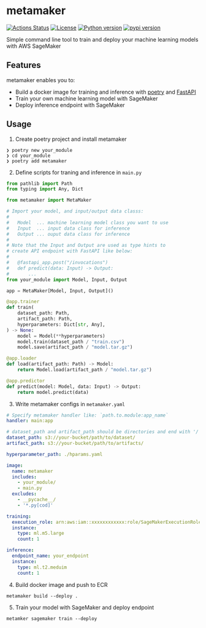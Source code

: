 metamaker
=========

[![Actions Status](https://github.com/altescy/metamaker/workflows/CI/badge.svg)](https://github.com/altescy/metamaker/actions/workflows/main.yaml)
[![License](https://img.shields.io/github/license/altescy/metamaker)](https://github.com/altescy/metamaker/blob/master/LICENSE)
[![Python version](https://img.shields.io/pypi/pyversions/metamaker)](https://github.com/altescy/metamaker)
[![pypi version](https://img.shields.io/pypi/v/metamaker)](https://pypi.org/project/metamaker/)

Simple command line tool to train and deploy your machine learning models with AWS SageMaker

## Features

metamaker enables you to:

- Build a docker image for training and inference with [poetry](https://python-poetry.org/) and [FastAPI](https://fastapi.tiangolo.com/)
- Train your own machine learning model with SageMaker
- Deploy inference endpoint with SageMaker

## Usage

1. Create poetry project and install metamaker

```
❯ poetry new your_module
❯ cd your_module
❯ poetry add metamaker
```

2. Define scripts for traning and inference in `main.py`

```main.py
from pathlib import Path
from typing import Any, Dict

from metamaker import MetaMaker

# Import your model, and input/output data classs:
#
#   Model  ... machine learning model class you want to use
#   Input  ... input data class for inference
#   Output ... ouput data class for inference
#
# Note that the Input and Output are used as type hints to
# create API endpoint with FastAPI like below:
#
#   @fastapi_app.post("/invocations")
#   def predict(data: Input) -> Output:
#       ...
from your_module import Model, Input, Output

app = MetaMaker[Model, Input, Output]()

@app.trainer
def train(
    dataset_path: Path,
    artifact_path: Path,
    hyperparameters: Dict[str, Any],
) -> None:
    model = Model(**hyperparameters)
    model.train(dataset_path / "train.csv")
    model.save(artifact_path / "model.tar.gz")

@app.loader
def load(artifact_path: Path) -> Model:
    return Model.load(artifact_path / "model.tar.gz")

@app.predictor
def predict(model: Model, data: Input) -> Output:
    return model.predict(data)
```

3. Write metamaker configs in `metamaker.yaml`

```metamaker.yaml
# Specify metamaker handler like: `path.to.module:app_name`
handler: main:app

# dataset_path and artifact_path should be directories and end with '/'
dataset_path: s3://your-bucket/path/to/dataset/
artifact_path: s3://your-bucket/path/to/artifacts/

hyperparameter_path: ./hparams.yaml

image:
  name: metamaker
  includes:
    - your_module/
    - main.py
  excludes:
    - __pycache__/
    - '*.py[cod]'

training:
  execution_role: arn:aws:iam::xxxxxxxxxxxx:role/SageMakerExecutionRole
  instance:
    type: ml.m5.large
    count: 1

inference:
  endpoint_name: your_endpoint
  instance:
    type: ml.t2.meduim
    count: 1
```

4. Build docker image and push to ECR

```
metamaker build --deploy .
```

5. Train your model with SageMaker and deploy endpoint

```
metamker sagemaker train --deploy
```
